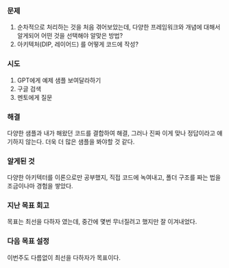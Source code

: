 
### 문제
1. 순차적으로 처리하는 것을 처음 겪어보았는데, 다양한 프레임워크와 개념에 대해서 알게되어 어떤 것을 선택해야 알맞은 방법?
2. 아키텍처(DIP, 레이어드) 를 어떻게 코드에 작성?

### 시도
1. GPT에게 예제 샘플 보여달라하기
2. 구글 검색
3. 멘토에게 질문

### 해결
다양한 샘플과 내가 해왔던 코드를 결합하여 해결, 
그러나 진짜 이게 맞나 정답이라고 얘기하지 않는다.
더욱 더 많은 샘플을 봐야할 것 같다.


### 알게된 것
다양한 아키텍터를 이론으로만 공부했지, 직접 코드에 녹여내고, 폴더 구조를 짜는 법을 조금이나마 경험을 쌓았다.


### 지난 목표 회고
목표는 최선을 다하자 였는데, 중간에 몇번 무너질려고 했지만 잘 이겨내었다.


### 다음 목표 설정
이번주도 다름없이 최선을 다하자가 목표이다.